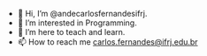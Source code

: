 - 👋 Hi, I’m @andecarlosfernandesifrj.
- 👀 I’m interested in Programming.
- 🌱 I’m here to teach and learn.
- 📫 How to reach me carlos.fernandes@ifrj.edu.br

<!---
andecarlosfernandesifrj/andecarlosfernandesifrj is a ✨ special ✨ repository because its `README.md` (this file) appears on your GitHub profile.
You can click the Preview link to take a look at your changes.
--->
